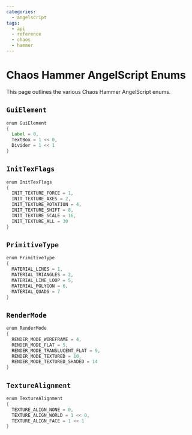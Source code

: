 ```yaml
---
categories:
  - angelscript
tags:
  - api
  - reference
  - chaos
  - hammer
---
```


# Chaos Hammer AngelScript Enums

This page outlines the various Chaos Hammer AngelScript enums.

## `GuiElement`

```as
enum GuiElement
{
  Label = 0,
  TextBox = 1 << 0,
  Divider = 1 << 1
}
```

## `InitTexFlags`

```as
enum InitTexFlags
{
  INIT_TEXTURE_FORCE = 1,
  INIT_TEXTURE_AXES = 2,
  INIT_TEXTURE_ROTATION = 4,
  INIT_TEXTURE_SHIFT = 8,
  INIT_TEXTURE_SCALE = 16,
  INIT_TEXTURE_ALL = 30
}
```

## `PrimitiveType`

```as
enum PrimitiveType
{
  MATERIAL_LINES = 1,
  MATERIAL_TRIANGLES = 2,
  MATERIAL_LINE_LOOP = 5,
  MATERIAL_POLYGON = 6,
  MATERIAL_QUADS = 7
}
```

## `RenderMode`

```as
enum RenderMode
{
  RENDER_MODE_WIREFRAME = 4,
  RENDER_MODE_FLAT = 5,
  RENDER_MODE_TRANSLUCENT_FLAT = 9,
  RENDER_MODE_TEXTURED = 10,
  RENDER_MODE_TEXTURED_SHADED = 14
}
```

## `TextureAlignment`

```as
enum TextureAlignment
{
  TEXTURE_ALIGN_NONE = 0,
  TEXTURE_ALIGN_WORLD = 1 << 0,
  TEXTURE_ALIGN_FACE = 1 << 1
}
```

